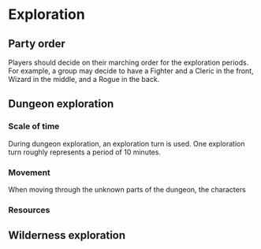# Exploration

## Party order

Players should decide on their marching order for the exploration periods. For example, a group may decide to have a Fighter and a Cleric in the front, Wizard in the middle, and a Rogue in the back.

## Dungeon exploration

### Scale of time

During dungeon exploration, an exploration turn is used. One exploration turn roughly represents a period of 10 minutes.

### Movement

When moving through the unknown parts of the dungeon, the characters

### Resources

## Wilderness exploration